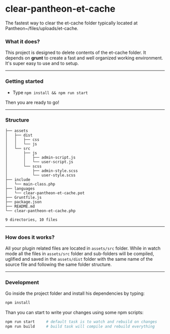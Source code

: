# clear-pantheon-et-cache
The fastest way to clear the et-cache folder typically located at Pantheon~/files/uploads/et-cache.

### What it does?
This project is designed to delete contents of the et-cache folder.
It depends on __grunt__ to create a fast and well organized working environment. It's super easy to use and to setup.

---

### Getting started
+ Type `npm install && npm run start`

Then you are ready to go!

---

### Structure
```
├── assets
│   ├── dist
│   │   ├── css
│   │   └── js
│   └── src
│       ├── js
│       │   ├── admin-script.js
│       │   └── user-script.js
│       └── scss
│           ├── admin-style.scss
│           └── user-style.scss
├── include
│   └── main-class.php
├── languages
│   └── clear-pantheon-et-cache.pot
├── Gruntfile.js
├── package.json
├── README.md
└── clear-pantheon-et-cache.php

9 directories, 10 files
```

---

### How does it works?
All your plugin related files are located in `assets/src` folder.
While in watch mode all the files in `assets/src` folder and sub-folders will be compiled, uglified and saved in the `assets/dist` folder with the same name of the source file and following the same folder structure.

---

### Development

Go inside the project folder and install his dependencies by typing:

```bash
npm install
```

Than you can start to write your changes using some npm scripts:

```bash
npm run start     # default task is to watch and rebuild on changes
npm run build     # build task will compile and rebuild everything
```
